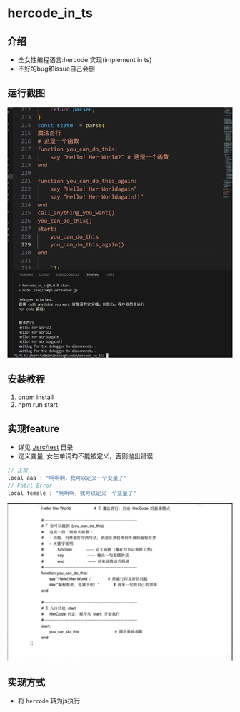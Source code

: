 # hercode_in_ts

## 介绍
- 全女性编程语言:hercode 实现(implement in ts)
- 不好的bug和issue自己会删

## 运行截图

![运行截图](./snapshot.png)

## 安装教程

1.  cnpm install 
2.  npm run start


## 实现feature
- 详见 [./src/test](./test) 目录
- 定义变量, 女生单词均不能被定义，否则抛出错误
```js
// 正常
local aaa : "啊啊啊，我可以定义一个变量了"
// Fatal Error
local female : "啊啊啊，我可以定义一个变量了"
```
![实现feature](./feature.png)
## 实现方式
- 将 ```hercode``` 转为js执行

